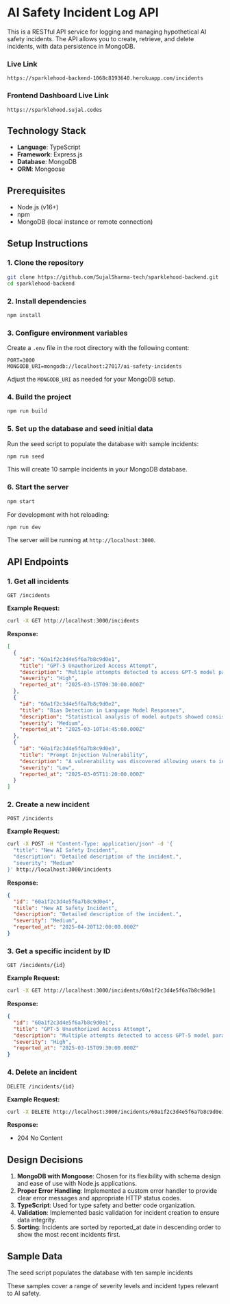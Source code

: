# AI Safety Incident Log API

This is a RESTful API service for logging and managing hypothetical AI safety incidents. The API allows you to create, retrieve, and delete incidents, with data persistence in MongoDB.

### Live Link 
```
https://sparklehood-backend-1068c8193640.herokuapp.com/incidents
```

### Frontend Dashboard Live Link

```
https://sparklehood.sujal.codes
```

## Technology Stack

- **Language**: TypeScript
- **Framework**: Express.js
- **Database**: MongoDB
- **ORM**: Mongoose

## Prerequisites

- Node.js (v16+)
- npm
- MongoDB (local instance or remote connection)

## Setup Instructions

### 1. Clone the repository

```bash
git clone https://github.com/SujalSharma-tech/sparklehood-backend.git
cd sparklehood-backend
```

### 2. Install dependencies

```bash
npm install
```

### 3. Configure environment variables

Create a `.env` file in the root directory with the following content:

```
PORT=3000
MONGODB_URI=mongodb://localhost:27017/ai-safety-incidents
```

Adjust the `MONGODB_URI` as needed for your MongoDB setup.

### 4. Build the project

```bash
npm run build
```

### 5. Set up the database and seed initial data

Run the seed script to populate the database with sample incidents:

```bash
npm run seed
```

This will create 10 sample incidents in your MongoDB database.

### 6. Start the server

```bash
npm start
```

For development with hot reloading:

```bash
npm run dev
```

The server will be running at `http://localhost:3000`.

## API Endpoints

### 1. Get all incidents

```
GET /incidents
```

**Example Request:**
```bash
curl -X GET http://localhost:3000/incidents
```

**Response:**
```json
[
  {
    "id": "60a1f2c3d4e5f6a7b8c9d0e1",
    "title": "GPT-5 Unauthorized Access Attempt",
    "description": "Multiple attempts detected to access GPT-5 model parameters without proper authorization, potentially leading to model weights leakage.",
    "severity": "High",
    "reported_at": "2025-03-15T09:30:00.000Z"
  },
  {
    "id": "60a1f2c3d4e5f6a7b8c9d0e2",
    "title": "Bias Detection in Language Model Responses",
    "description": "Statistical analysis of model outputs showed consistent political bias in responses to policy questions, potentially influencing user perspectives.",
    "severity": "Medium",
    "reported_at": "2025-03-10T14:45:00.000Z"
  },
  {
    "id": "60a1f2c3d4e5f6a7b8c9d0e3",
    "title": "Prompt Injection Vulnerability",
    "description": "A vulnerability was discovered allowing users to inject instructions that override system prompts in our Intelligent Assistant product.",
    "severity": "Low",
    "reported_at": "2025-03-05T11:20:00.000Z"
  }
]
```

### 2. Create a new incident

```
POST /incidents
```

**Example Request:**
```bash
curl -X POST -H "Content-Type: application/json" -d '{
  "title": "New AI Safety Incident",
  "description": "Detailed description of the incident.",
  "severity": "Medium"
}' http://localhost:3000/incidents
```

**Response:**
```json
{
  "id": "60a1f2c3d4e5f6a7b8c9d0e4",
  "title": "New AI Safety Incident",
  "description": "Detailed description of the incident.",
  "severity": "Medium",
  "reported_at": "2025-04-20T12:00:00.000Z"
}
```

### 3. Get a specific incident by ID

```
GET /incidents/{id}
```

**Example Request:**
```bash
curl -X GET http://localhost:3000/incidents/60a1f2c3d4e5f6a7b8c9d0e1
```

**Response:**
```json
{
  "id": "60a1f2c3d4e5f6a7b8c9d0e1",
  "title": "GPT-5 Unauthorized Access Attempt",
  "description": "Multiple attempts detected to access GPT-5 model parameters without proper authorization, potentially leading to model weights leakage.",
  "severity": "High",
  "reported_at": "2025-03-15T09:30:00.000Z"
}
```

### 4. Delete an incident

```
DELETE /incidents/{id}
```

**Example Request:**
```bash
curl -X DELETE http://localhost:3000/incidents/60a1f2c3d4e5f6a7b8c9d0e1
```

**Response:**
- 204 No Content

## Design Decisions

1. **MongoDB with Mongoose**: Chosen for its flexibility with schema design and ease of use with Node.js applications.
2. **Proper Error Handling**: Implemented a custom error handler to provide clear error messages and appropriate HTTP status codes.
3. **TypeScript**: Used for type safety and better code organization.
4. **Validation**: Implemented basic validation for incident creation to ensure data integrity.
5. **Sorting**: Incidents are sorted by reported_at date in descending order to show the most recent incidents first.

## Sample Data

The seed script populates the database with ten sample incidents

These samples cover a range of severity levels and incident types relevant to AI safety.
